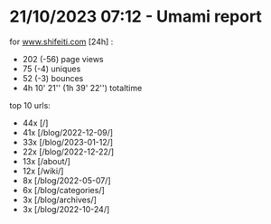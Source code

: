 # 21/10/2023 07:12 - Umami report
for www.shifeiti.com [24h] :

 - 202 (-56) page views
 - 75 (-4) uniques
 - 52 (-3) bounces
 - 4h 10' 21'' (1h 39' 22'') totaltime


top 10 urls:
 - 44x [/]
 - 41x [/blog/2022-12-09/]
 - 33x [/blog/2023-01-12/]
 - 22x [/blog/2022-12-22/]
 - 13x [/about/]
 - 12x [/wiki/]
 - 8x [/blog/2022-05-07/]
 - 6x [/blog/categories/]
 - 3x [/blog/archives/]
 - 3x [/blog/2022-10-24/]


